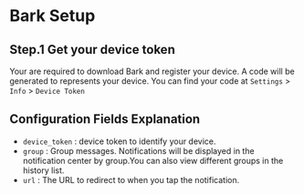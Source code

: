 # Bark Setup

## Step.1 Get your device token

Your are required to download Bark and register your device. A code will be generated to represents your device. You can find your code at `Settings` > `Info` > `Device Token`

## Configuration Fields Explanation

- `device_token` : device token to identify your device.
- `group` : Group messages. Notifications will be displayed in the notification center by group.You can also view different groups in the history list.
- `url` : The URL to redirect to when you tap the notification.